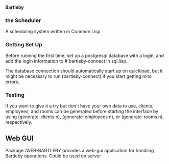 #### Bartleby
###     the Scheduler

A scheduling system written in Common Lisp

### Getting Set Up

Before running the first time, set up a postgresql database with a login, and add the login information to #'bartleby-connect in sql.lisp.

The database connection should automatically start up on quickload, but it might be necessary to run (bartleby-connect) if you start getting mito errors.

### Testing
If you want to give it a try but don't have your own data to use, clients, employees, and rooms can be generated before starting the interface by using (generate-clients n), (generate-employees n), or (generate-rooms n), respectively. 

## Web GUI

Package :WEB-BARTLEBY provides a web-gui application for handling Bartleby operations. Could be used on server 
